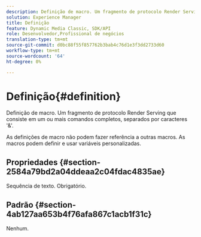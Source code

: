 ```yaml
---
description: Definição de macro. Um fragmento de protocolo Render Serving que consiste em um ou mais comandos completos, separados por caracteres '&'.
solution: Experience Manager
title: Definição
feature: Dynamic Media Classic, SDK/API
role: Desenvolvedor,Profissional de negócios
translation-type: tm+mt
source-git-commit: d0bc88f55f857762b3bab4c76d1e3f3dd2733d60
workflow-type: tm+mt
source-wordcount: '64'
ht-degree: 0%

---
```



# Definição{#definition}

Definição de macro. Um fragmento de protocolo Render Serving que consiste em um ou mais comandos completos, separados por caracteres &#39;&amp;&#39;.

As definições de macro não podem fazer referência a outras macros. As macros podem definir e usar variáveis personalizadas.

## Propriedades {#section-2584a79bd2a04ddeaa2c04fdac4835ae}

Sequência de texto. Obrigatório.

## Padrão {#section-4ab127aa653b4f76afa867c1acb1f31c}

Nenhum.
